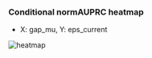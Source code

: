 ### Conditional normAUPRC heatmap

- X: gap_mu, Y: eps_current

![heatmap](/home/elicer/project_0814_2/results/20250817-082654/holdout/conditional_heatmap_gap_mu_vs_eps_current.png)
